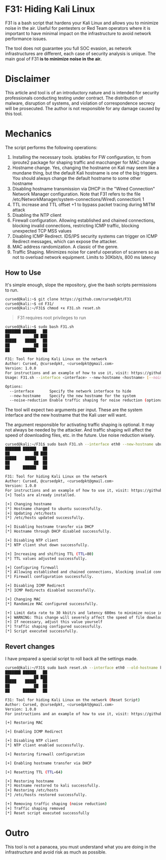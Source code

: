 # F31: Hiding Kali Linux

F31 is a bash script that hardens your Kali Linux and allows you to minimize noise in the air. Useful for pentesters or Red Team operators where it is important to have minimal impact on the infrastructure to avoid network performance issues.

The tool does not guarantee you full SOC evasion, as network infrastructures are different, each case of security analysis is unique. The main goal of F31 **is to minimize noise in the air.**

# Disclaimer

This article and tool is of an introductory nature and is intended for security professionals conducting testing under contract. The distribution of malware, disruption of systems, and violation of correspondence secrecy will be prosecuted. The author is not responsible for any damage caused by this tool.

# Mechanics

 The script performs the following operations:

1. Installing the necessary tools. iptables for FW configuration, tc from iproute2 package for shaping traffic and macchanger for MAC change
2. Hostname change. Yes, changing the hostname on Kali may seem like a mundane thing, but the default Kali hostname is one of the big triggers. You should always change the default hostname to some other hostname
3. Disabling hostname transmission via DHCP in the "Wired Connection" Network Manager configuration. Note that F31 refers to the file /etc/NetworkManager/system-connections/Wired\ connection\ 1
4. TTL increase and TTL offset +1 to bypass packet tracing during MITM attack
5. Disabling the NTP client
6. Firewall configuration. Allowing established and chained connections, blocking invalid connections, restricting ICMP traffic, blocking unexpected TCP MSS values
7. Disabling ICMP Redirect. IDS/IPS security systems can trigger on ICMP Redirect messages, which can expose the attacker.
8. MAC address randomization. A classic of the genre.
9. Traffic Shaping. Minimizes noise for careful operation of scanners so as not to overload network equipment. Limits to 30Kbit/s, 800 ms latency

## How to Use

It's simple enough, slope the repository, give the bash scripts permissions to run.

```bash
cursed@kali:~$ git clone https://github.com/cursedpkt/F31
cursed@kali:~$ cd F31/
cursed@kali:~/F31$ chmod +x F31.sh reset.sh
```
> F31 requires root privileges to run

```bash
cursed@kali:~$ sudo bash F31.sh
███████ ██████   ██ 
██           ██ ███ 
█████    █████   ██ 
██           ██  ██ 
██      ██████   ██ 
                    
F31: Tool for hiding Kali Linux on the network
Author: Cursed, @cursedpkt, <cursedpkt@gmail.com>
Version: 1.0.0
For instructions and an example of how to use it, visit: https://github.com/cursedpkt/F31
Usage: F31.sh --interface <interface> --new-hostname <hostname> [--noise-reduction]

Options:
  --interface       Specify the network interface to hide
  --new-hostname    Specify the new hostname for the system
  --noise-reduction Enable traffic shaping for noise reduction (optional)
```

The tool will expect two arguments per input. These are the system interface and the new hostname that the Kali user will want.

The argument responsible for activating traffic shaping is optional. It may not always be needed by the attacker. And traffic shaping will affect the speed of downloading files, etc. in the future. Use noise reduction wisely.

```bash
cursed@kali:~/F31$ sudo bash F31.sh --interface eth0 --new-hostname ubuntu --noise-reduction
███████ ██████   ██ 
██           ██ ███ 
█████    █████   ██ 
██           ██  ██ 
██      ██████   ██ 
                    
F31: Tool for hiding Kali Linux on the network
Author: Cursed, @cursedpkt, <cursedpkt@gmail.com>
Version: 1.0.0
For instructions and an example of how to use it, visit: https://github.com/cursedpkt/F31
[+] Tools are already installed.

[+] Changing hostname
[*] Hostname changed to ubuntu successfully.
[+] Updating /etc/hosts
[*] /etc/hosts updated successfully.

[+] Disabling hostname transfer via DHCP
[*] Hostname through DHCP disabled successfully.

[+] Disabling NTP client
[*] NTP client shut down successfully.

[+] Increasing and shifting TTL (TTL=80)
[*] TTL values adjusted successfully.

[+] Configuring firewall
[*] Allowing established and chained connections, blocking invalid connections, restricting ICMP traffic, blocking unexpected TCP MSS values
[*] Firewall configuration successfully.

[+] Disabling ICMP Redirect
[*] ICMP Redirects disabled successfully.

[+] Changing MAC
[*] Randomize MAC configured successfully.

[+] Limit data rate to 30 kbit/s and latency 600ms to minimize noise in L2/L3 scanning.
[+] WARNING: This change will severely affect the speed of file downloads. Use this shaping exactly before scanning
[+] If necessary, adjust this value yourself
[*] Traffic shaping configured successfully.
[*] Script executed successfully.
```

## Revert changes

I have prepared a special script to roll back all the settings made.

```bash
cursed@kali:~/F31$ sudo bash reset.sh --interface eth0 --old-hostname kali
███████ ██████   ██ 
██           ██ ███ 
█████    █████   ██ 
██           ██  ██ 
██      ██████   ██ 
                    
F31: Tool for hiding Kali Linux on the network (Reset Script)
Author: Cursed, @cursedpkt, <cursedpkt@gmail.com>
Version: 1.0.0
For instructions and an example of how to use it, visit: https://github.com/cursedpkt/F31

[+] Restoring MAC

[+] Enabling ICMP Redirect

[+] Disabling NTP client
[*] NTP client enabled successfully.

[+] Restoring firewall configuration

[+] Enabling hostname transfer via DHCP

[+] Resetting TTL (TTL=64)

[+] Restoring hostname
[*] Hostname restored to kali successfully.
[+] Restoring /etc/hosts
[*] /etc/hosts restored successfully.

[+] Removing traffic shaping (noise reduction)
[+] Traffic shaping removed
[*] Reset script executed successfully
```

# Outro

This tool is not a panacea, you must understand what you are doing in the infrastructure and avoid risk as much as possible.
